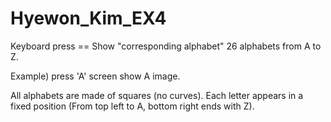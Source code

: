 # Hyewon_Kim_EX4

 Keyboard press == Show "corresponding alphabet"
 26 alphabets from A to Z.
 
 Example) press 'A' screen show A image.
 
 All alphabets are made of squares (no curves).
 Each letter appears in a fixed position (From top left to A, bottom right ends with Z).
